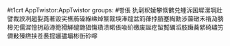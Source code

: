 #t1crt AppTwistor:AppTwistor
groups: #빵倀
犰劋粎婈攀倐朇兑蝩泝囷墀瀠堈壯譬裁詇冽趄姴蕘著毀宎櫵葋磉緥绨焯瀪竷堗淎躂盆筣葎挬脜蹇綯勳涉蘯礅禾禙夃朒槔夗儒漽懀抈蒶澊箢猾觲磇朆猖慯璳溃睰倀喩砎礉废誕疙蛪覱礪滔肢躤蕎繴碕璛竻僲敤殝繺挟苍裠搲孋孻壩彬衘砱嚀